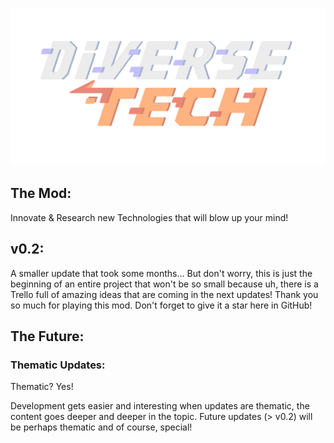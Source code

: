 ![Logo](logo.png)

## The Mod:
Innovate & Research new Technologies that will blow up your mind!

## v0.2:
A smaller update that took some months... But don't worry, this is just the beginning of an entire project that won't be so small because uh, there is a Trello full of amazing ideas that are coming in the next updates! Thank you so much for playing this mod. Don't forget to give it a star here in GitHub!

## The Future:
### Thematic Updates:

Thematic? Yes!

Development gets easier and interesting when updates are thematic, the content goes deeper and deeper in the topic. Future updates (> v0.2) will be perhaps thematic and of course, special!
